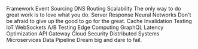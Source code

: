 Framework Event Sourcing DNS Routing Scalability The only way to do great work is to love what you do. Server Response Neural Networks Don't be afraid to give up the good to go for the great. Cache Invalidation Testing IoT WebSockets A/B Testing Edge Computing
GraphQL Latency Optimization API Gateway Cloud Security Distributed Systems Microservices Data Pipeline Dream big and dare to fail.
